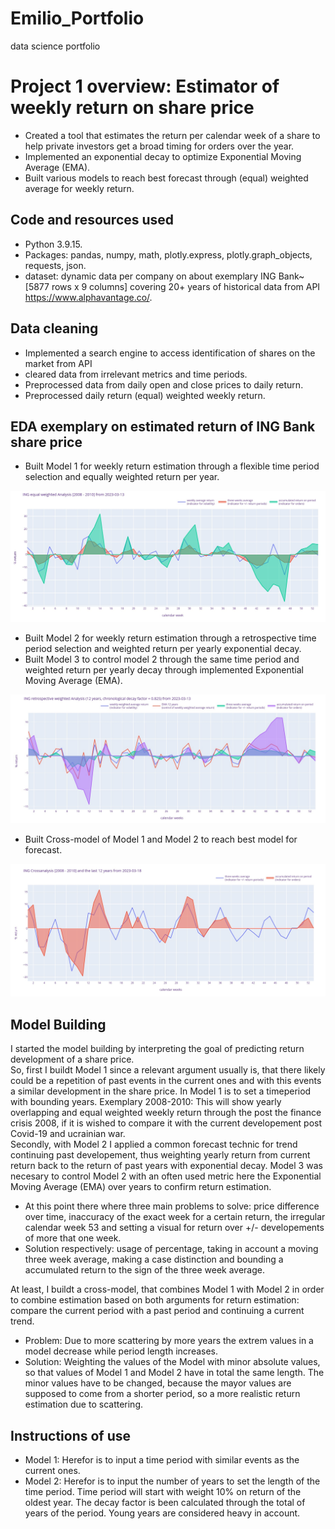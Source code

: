 # Emilio_Portfolio
data science portfolio
# Project 1 overview: Estimator of weekly return on share price
* Created a tool that estimates the return per calendar week of a share to help private investors get a broad timing for orders over the year.
* Implemented an exponential decay to optimize Exponential Moving Average (EMA).
* Built various models to reach best forecast through (equal) weighted average for weekly return.

## Code and resources used
* Python 3.9.15.
* Packages: pandas, numpy, math, plotly.express, plotly.graph_objects, requests, json.
* dataset: dynamic data per company on about exemplary ING Bank~[5877 rows x 9 columns] covering 20+ years of historical data from API https://www.alphavantage.co/.

## Data cleaning
* Implemented a search engine to access identification of shares on the market from API 
* cleared data from irrelevant metrics and time periods.
* Preprocessed data from daily open and close prices to daily return.
* Preprocessed daily return (equal) weighted weekly return.

## EDA exemplary on estimated return of ING Bank share price
* Built Model 1 for weekly return estimation through a flexible time period selection and equally weighted return per year.

![](/Images/INGreturnanalysis20082010.jpg)

* Built Model 2 for weekly return estimation through a retrospective time period selection and weighted return per yearly exponential decay.
* Built Model 3 to control model 2 through the same time period and weighted return per yearly decay through implemented Exponential Moving Average (EMA).

![](/Images/INGretrospectivereturnanalysis12years.jpg)

* Built Cross-model of Model 1 and Model 2 to reach best model for forecast.

![](/Images/INGreturncrossanalysis2008201012years.jpg)

## Model Building
I started the model building by interpreting the goal of predicting return development of a share price. <br>
So, first I buildt Model 1 since a relevant argument usually is, that there likely could be a repetition of past events in the current ones and with this events a similar development in the share price. In Model 1 is to set a timeperiod with bounding years. Exemplary 2008-2010: This will show yearly overlapping and equal weighted weekly return through the post the finance crisis 2008, if it is wished to compare it with the current developement post Covid-19 and ucrainian war.<br>
Secondly, with Model 2 I applied a common forecast technic for trend continuing past developement, thus weighting yearly return from current return back to the return of past years with exponential decay. Model 3 was necesary to control Model 2 with an often used metric here the Exponential Moving Average (EMA) over years to confirm return estimation.

* At this point there where three main problems to solve: price difference over time, inaccuracy of the exact week for a certain return, the irregular calendar week 53 and setting a visual for return over +/- developements of more that one week.
* Solution respectively: usage of percentage, taking in account a moving three week average, making a case distinction and bounding a accumulated return to the sign of the three week average.

At least, I buildt a cross-model, that combines Model 1 with Model 2 in order to combine estimation based on both arguments for return estimation: compare the current period with a past period and continuing a current trend. 
* Problem: Due to more scattering by more years the extrem values in a model decrease while period length increases. 
* Solution: Weighting the values of the Model with minor absolute values, so that values of Model 1 and Model 2 have in total the same length. The minor values have to be changed, because the mayor values are supposed to come from a shorter period, so a more realistic return estimation due to scattering.
## Instructions of use
* Model 1: Herefor is to input a time period with similar events as the current ones. 
* Model 2: Herefor is to input the number of years to set the length of the time period. Time period will start with weight 10% on return of the oldest year. The decay factor is been calculated through the total of years of the period. Young years are considered heavy in account.
